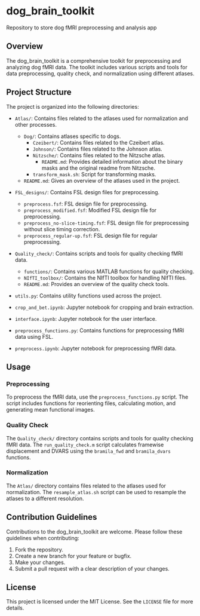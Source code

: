 # dog_brain_toolkit

Repository to store dog fMRI preprocessing and analysis app

## Overview

The dog_brain_toolkit is a comprehensive toolkit for preprocessing and analyzing dog fMRI data. The toolkit includes various scripts and tools for data preprocessing, quality check, and normalization using different atlases.

## Project Structure

The project is organized into the following directories:

- `Atlas/`: Contains files related to the atlases used for normalization and other processes.
  - `Dog/`: Contains atlases specific to dogs.
    - `Czeibert/`: Contains files related to the Czeibert atlas.
    - `Johnson/`: Contains files related to the Johnson atlas.
    - `Nitzsche/`: Contains files related to the Nitzsche atlas.
      - `README.md`: Provides detailed information about the binary masks and the original readme from Nitzsche.
    - `transform_mask.sh`: Script for transforming masks.
  - `README.md`: Gives an overview of the atlases used in the project.

- `FSL_designs/`: Contains FSL design files for preprocessing.
  - `preprocess.fsf`: FSL design file for preprocessing.
  - `preprocess_modified.fsf`: Modified FSL design file for preprocessing.
  - `preprocess_no-slice-timing.fsf`: FSL design file for preprocessing without slice timing correction.
  - `preprocess_regular-up.fsf`: FSL design file for regular preprocessing.

- `Quality_check/`: Contains scripts and tools for quality checking fMRI data.
  - `functions/`: Contains various MATLAB functions for quality checking.
  - `NIfTI_toolbox/`: Contains the NIfTI toolbox for handling NIfTI files.
  - `README.md`: Provides an overview of the quality check tools.

- `utils.py`: Contains utility functions used across the project.

- `crop_and_bet.ipynb`: Jupyter notebook for cropping and brain extraction.

- `interface.ipynb`: Jupyter notebook for the user interface.

- `preprocess_functions.py`: Contains functions for preprocessing fMRI data using FSL.

- `preprocess.ipynb`: Jupyter notebook for preprocessing fMRI data.

## Usage

### Preprocessing

To preprocess the fMRI data, use the `preprocess_functions.py` script. The script includes functions for reorienting files, calculating motion, and generating mean functional images.

### Quality Check

The `Quality_check/` directory contains scripts and tools for quality checking fMRI data. The `run_quality_check.m` script calculates framewise displacement and DVARS using the `bramila_fwd` and `bramila_dvars` functions.

### Normalization

The `Atlas/` directory contains files related to the atlases used for normalization. The `resample_atlas.sh` script can be used to resample the atlases to a different resolution.

## Contribution Guidelines

Contributions to the dog_brain_toolkit are welcome. Please follow these guidelines when contributing:

1. Fork the repository.
2. Create a new branch for your feature or bugfix.
3. Make your changes.
4. Submit a pull request with a clear description of your changes.

## License

This project is licensed under the MIT License. See the `LICENSE` file for more details.
